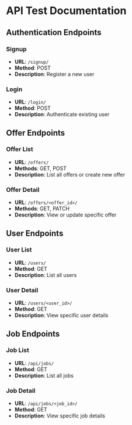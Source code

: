 # API Test Documentation

## Authentication Endpoints

### Signup

- **URL**: `/signup/`
- **Method**: POST
- **Description**: Register a new user

### Login

- **URL**: `/login/`
- **Method**: POST
- **Description**: Authenticate existing user

## Offer Endpoints

### Offer List

- **URL**: `/offers/`
- **Methods**: GET, POST
- **Description**: List all offers or create new offer

### Offer Detail

- **URL**: `/offers/<offer_id>/`
- **Methods**: GET, PATCH
- **Description**: View or update specific offer

## User Endpoints

### User List

- **URL**: `/users/`
- **Method**: GET
- **Description**: List all users

### User Detail

- **URL**: `/users/<user_id>/`
- **Method**: GET
- **Description**: View specific user details

## Job Endpoints

### Job List

- **URL**: `/api/jobs/`
- **Method**: GET
- **Description**: List all jobs

### Job Detail

- **URL**: `/api/jobs/<job_id>/`
- **Method**: GET
- **Description**: View specific job details
